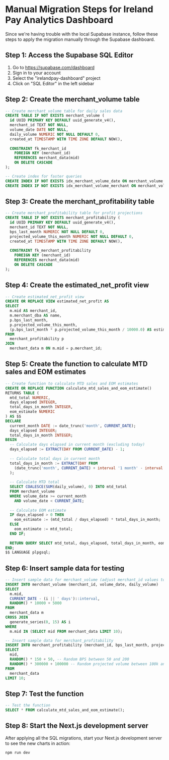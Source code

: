 # Manual Migration Steps for Ireland Pay Analytics Dashboard

Since we're having trouble with the local Supabase instance, follow these steps to apply the migration manually through the Supabase dashboard.

## Step 1: Access the Supabase SQL Editor

1. Go to https://supabase.com/dashboard
2. Sign in to your account
3. Select the "irelandpay-dashboard" project
4. Click on "SQL Editor" in the left sidebar

## Step 2: Create the merchant_volume table

```sql
-- Create merchant_volume table for daily sales data
CREATE TABLE IF NOT EXISTS merchant_volume (
  id UUID PRIMARY KEY DEFAULT uuid_generate_v4(),
  merchant_id TEXT NOT NULL,
  volume_date DATE NOT NULL,
  daily_volume NUMERIC NOT NULL DEFAULT 0,
  created_at TIMESTAMP WITH TIME ZONE DEFAULT NOW(),
  
  CONSTRAINT fk_merchant_id
    FOREIGN KEY (merchant_id)
    REFERENCES merchant_data(mid)
    ON DELETE CASCADE
);

-- Create index for faster queries
CREATE INDEX IF NOT EXISTS idx_merchant_volume_date ON merchant_volume (volume_date);
CREATE INDEX IF NOT EXISTS idx_merchant_volume_merchant ON merchant_volume (merchant_id);
```

## Step 3: Create the merchant_profitability table

```sql
-- Create merchant_profitability table for profit projections
CREATE TABLE IF NOT EXISTS merchant_profitability (
  id UUID PRIMARY KEY DEFAULT uuid_generate_v4(),
  merchant_id TEXT NOT NULL,
  bps_last_month NUMERIC NOT NULL DEFAULT 0,
  projected_volume_this_month NUMERIC NOT NULL DEFAULT 0,
  created_at TIMESTAMP WITH TIME ZONE DEFAULT NOW(),
  
  CONSTRAINT fk_merchant_profitability
    FOREIGN KEY (merchant_id)
    REFERENCES merchant_data(mid)
    ON DELETE CASCADE
);
```

## Step 4: Create the estimated_net_profit view

```sql
-- Create estimated_net_profit view
CREATE OR REPLACE VIEW estimated_net_profit AS
SELECT
  m.mid AS merchant_id,
  m.merchant_dba AS name,
  p.bps_last_month,
  p.projected_volume_this_month,
  (p.bps_last_month * p.projected_volume_this_month / 10000.0) AS estimated_profit
FROM
  merchant_profitability p
JOIN
  merchant_data m ON m.mid = p.merchant_id;
```

## Step 5: Create the function to calculate MTD sales and EOM estimates

```sql
-- Create function to calculate MTD sales and EOM estimates
CREATE OR REPLACE FUNCTION calculate_mtd_sales_and_eom_estimate()
RETURNS TABLE (
  mtd_total NUMERIC,
  days_elapsed INTEGER,
  total_days_in_month INTEGER,
  eom_estimate NUMERIC
) AS $$
DECLARE
  current_month DATE := date_trunc('month', CURRENT_DATE);
  days_elapsed INTEGER;
  total_days_in_month INTEGER;
BEGIN
  -- Calculate days elapsed in current month (excluding today)
  days_elapsed := EXTRACT(DAY FROM CURRENT_DATE) - 1;
  
  -- Calculate total days in current month
  total_days_in_month := EXTRACT(DAY FROM 
    (date_trunc('month', CURRENT_DATE) + interval '1 month' - interval '1 day')::date
  );
  
  -- Calculate MTD total
  SELECT COALESCE(SUM(daily_volume), 0) INTO mtd_total
  FROM merchant_volume
  WHERE volume_date >= current_month
    AND volume_date < CURRENT_DATE;
  
  -- Calculate EOM estimate
  IF days_elapsed > 0 THEN
    eom_estimate := (mtd_total / days_elapsed) * total_days_in_month;
  ELSE
    eom_estimate := mtd_total;
  END IF;
  
  RETURN QUERY SELECT mtd_total, days_elapsed, total_days_in_month, eom_estimate;
END;
$$ LANGUAGE plpgsql;
```

## Step 6: Insert sample data for testing

```sql
-- Insert sample data for merchant_volume (adjust merchant_id values to match your existing merchants)
INSERT INTO merchant_volume (merchant_id, volume_date, daily_volume)
SELECT 
  m.mid,
  CURRENT_DATE - (i || ' days')::interval,
  RANDOM() * 10000 + 5000
FROM 
  merchant_data m
CROSS JOIN 
  generate_series(0, 15) AS i
WHERE 
  m.mid IN (SELECT mid FROM merchant_data LIMIT 10);

-- Insert sample data for merchant_profitability
INSERT INTO merchant_profitability (merchant_id, bps_last_month, projected_volume_this_month)
SELECT 
  mid,
  RANDOM() * 150 + 50, -- Random BPS between 50 and 200
  RANDOM() * 300000 + 100000 -- Random projected volume between 100k and 400k
FROM 
  merchant_data
LIMIT 10;
```

## Step 7: Test the function

```sql
-- Test the function
SELECT * FROM calculate_mtd_sales_and_eom_estimate();
```

## Step 8: Start the Next.js development server

After applying all the SQL migrations, start your Next.js development server to see the new charts in action:

```bash
npm run dev
```
